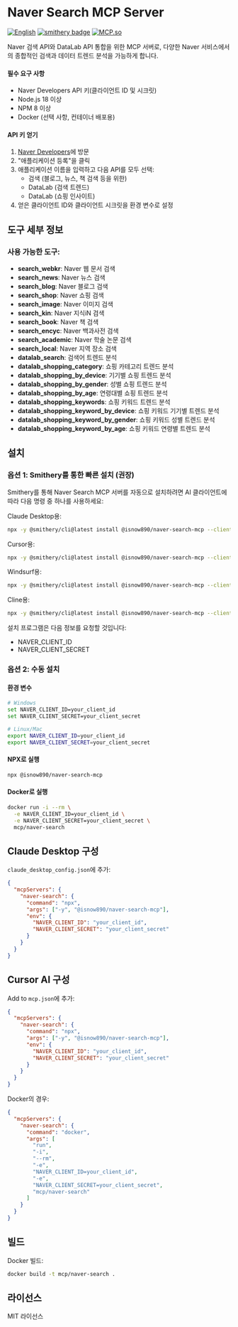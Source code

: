 # Naver Search MCP Server

[![English](https://img.shields.io/badge/English-README-yellow)](README.md)
[![smithery badge](https://smithery.ai/badge/@isnow890/naver-search-mcp)](https://smithery.ai/server/@isnow890/naver-search-mcp)
[![MCP.so](https://img.shields.io/badge/MCP.so-Naver%20Search%20MCP-blue)](https://mcp.so/server/naver-search-mcp/isnow890)

Naver 검색 API와 DataLab API 통합을 위한 MCP 서버로, 다양한 Naver 서비스에서의 종합적인 검색과 데이터 트렌드 분석을 가능하게 합니다.

#### 필수 요구 사항

- Naver Developers API 키(클라이언트 ID 및 시크릿)
- Node.js 18 이상
- NPM 8 이상
- Docker (선택 사항, 컨테이너 배포용)

#### API 키 얻기

1. [Naver Developers](https://developers.naver.com/apps/#/register)에 방문
2. "애플리케이션 등록"을 클릭
3. 애플리케이션 이름을 입력하고 다음 API를 모두 선택:
   - 검색 (블로그, 뉴스, 책 검색 등을 위한)
   - DataLab (검색 트렌드)
   - DataLab (쇼핑 인사이트)
4. 얻은 클라이언트 ID와 클라이언트 시크릿을 환경 변수로 설정

## 도구 세부 정보

### 사용 가능한 도구:

- **search_webkr**: Naver 웹 문서 검색
- **search_news**: Naver 뉴스 검색
- **search_blog**: Naver 블로그 검색
- **search_shop**: Naver 쇼핑 검색
- **search_image**: Naver 이미지 검색
- **search_kin**: Naver 지식iN 검색
- **search_book**: Naver 책 검색
- **search_encyc**: Naver 백과사전 검색
- **search_academic**: Naver 학술 논문 검색
- **search_local**: Naver 지역 장소 검색
- **datalab_search**: 검색어 트렌드 분석
- **datalab_shopping_category**: 쇼핑 카테고리 트렌드 분석
- **datalab_shopping_by_device**: 기기별 쇼핑 트렌드 분석
- **datalab_shopping_by_gender**: 성별 쇼핑 트렌드 분석
- **datalab_shopping_by_age**: 연령대별 쇼핑 트렌드 분석
- **datalab_shopping_keywords**: 쇼핑 키워드 트렌드 분석
- **datalab_shopping_keyword_by_device**: 쇼핑 키워드 기기별 트렌드 분석
- **datalab_shopping_keyword_by_gender**: 쇼핑 키워드 성별 트렌드 분석
- **datalab_shopping_keyword_by_age**: 쇼핑 키워드 연령별 트렌드 분석

## 설치

### 옵션 1: Smithery를 통한 빠른 설치 (권장)

Smithery를 통해 Naver Search MCP 서버를 자동으로 설치하려면 AI 클라이언트에 따라 다음 명령 중 하나를 사용하세요:

Claude Desktop용:

```bash
npx -y @smithery/cli@latest install @isnow890/naver-search-mcp --client claude
```

Cursor용:

```bash
npx -y @smithery/cli@latest install @isnow890/naver-search-mcp --client cursor
```

Windsurf용:

```bash
npx -y @smithery/cli@latest install @isnow890/naver-search-mcp --client windsurf
```

Cline용:

```bash
npx -y @smithery/cli@latest install @isnow890/naver-search-mcp --client cline
```

설치 프로그램은 다음 정보를 요청할 것입니다:

- NAVER_CLIENT_ID
- NAVER_CLIENT_SECRET

### 옵션 2: 수동 설치

#### 환경 변수

```bash
# Windows
set NAVER_CLIENT_ID=your_client_id
set NAVER_CLIENT_SECRET=your_client_secret

# Linux/Mac
export NAVER_CLIENT_ID=your_client_id
export NAVER_CLIENT_SECRET=your_client_secret
```

#### NPX로 실행

```bash
npx @isnow890/naver-search-mcp
```

#### Docker로 실행

```bash
docker run -i --rm \
  -e NAVER_CLIENT_ID=your_client_id \
  -e NAVER_CLIENT_SECRET=your_client_secret \
  mcp/naver-search
```

## Claude Desktop 구성

`claude_desktop_config.json`에 추가:

```json
{
  "mcpServers": {
    "naver-search": {
      "command": "npx",
      "args": ["-y", "@isnow890/naver-search-mcp"],
      "env": {
        "NAVER_CLIENT_ID": "your_client_id",
        "NAVER_CLIENT_SECRET": "your_client_secret"
      }
    }
  }
}
```

## Cursor AI 구성

Add to `mcp.json`에 추가:

```json
{
  "mcpServers": {
    "naver-search": {
      "command": "npx",
      "args": ["-y", "@isnow890/naver-search-mcp"],
      "env": {
        "NAVER_CLIENT_ID": "your_client_id",
        "NAVER_CLIENT_SECRET": "your_client_secret"
      }
    }
  }
}
```

Docker의 경우:

```json
{
  "mcpServers": {
    "naver-search": {
      "command": "docker",
      "args": [
        "run",
        "-i",
        "--rm",
        "-e",
        "NAVER_CLIENT_ID=your_client_id",
        "-e",
        "NAVER_CLIENT_SECRET=your_client_secret",
        "mcp/naver-search"
      ]
    }
  }
}
```

## 빌드

Docker 빌드:

```bash
docker build -t mcp/naver-search .
```

## 라이선스

MIT 라이선스
